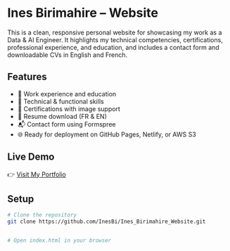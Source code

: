# Ines Birimahire – Website 

This is a clean, responsive personal website for showcasing my work as a Data & AI Engineer. It highlights my technical competencies, certifications, professional experience, and education, and includes a contact form and downloadable CVs in English and French.

## Features

- 💼 Work experience and education
- 📜 Technical & functional skills
- 🏅 Certifications with image support
- 📄 Resume download (FR & EN)
- 📬 Contact form using Formspree
- 🌐 Ready for deployment on GitHub Pages, Netlify, or AWS S3

## Live Demo

👉 [Visit My Portfolio](https://inesbirimahire.com)

## Setup

```bash
# Clone the repository
git clone https://github.com/InesBi/Ines_Birimahire_Website.git


# Open index.html in your browser
